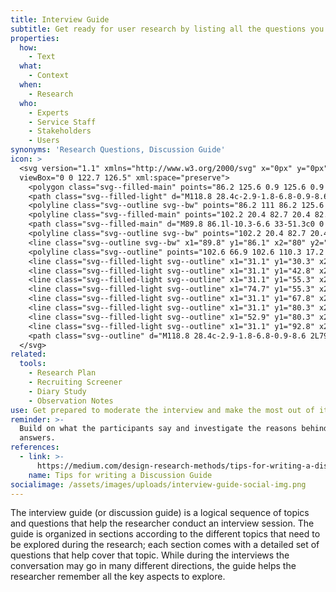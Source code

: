 ```yaml
---
title: Interview Guide
subtitle: Get ready for user research by listing all the questions you want to ask.
properties:
  how:
    - Text
  what:
    - Context
  when:
    - Research
  who:
    - Experts
    - Service Staff
    - Stakeholders
    - Users
synonyms: 'Research Questions, Discussion Guide'
icon: >
  <svg version="1.1" xmlns="http://www.w3.org/2000/svg" x="0px" y="0px"
  viewBox="0 0 122.7 126.5" xml:space="preserve">
    <polygon class="svg--filled-main" points="86.2 125.6 0.9 125.6 0.9 16.2 17.5 16.2 17.2 110.3 86.2 110 "/>
    <path class="svg--filled-light" d="M118.8 28.4c-2.9-1.8-6.8-0.9-8.6 2l-7.7 12.4V20.4L82.7 0.9H17.2v109.4h85.3V66.6L120.8 37C122.7 34.1 121.8 30.2 118.8 28.4z"/>
    <polyline class="svg--outline svg--bw" points="86.2 111 86.2 125.6 0.9 125.6 0.9 16.2 16.5 16.2 "/>
    <polyline class="svg--filled-main" points="102.2 20.4 82.7 20.4 82.7 0.9 "/>
    <path class="svg--filled-main" d="M89.8 86.1l-10.3-6.6 33-51.3c0 0 3.3-1.7 6.3 0.2 3 1.9 2.9 6.5 2.9 6.5L89.8 86.1z"/>
    <polyline class="svg--outline svg--bw" points="102.2 20.4 82.7 20.4 82.7 0.9 "/>
    <line class="svg--outline svg--bw" x1="89.8" y1="86.1" x2="80" y2="79.8"/>
    <polyline class="svg--outline" points="102.6 66.9 102.6 110.3 17.2 110.3 17.2 0.9 82.7 0.9 102.6 20.4 102.6 42.5 "/>
    <line class="svg--filled-light svg--outline" x1="31.1" y1="30.3" x2="49.3" y2="30.3"/>
    <line class="svg--filled-light svg--outline" x1="31.1" y1="42.8" x2="87.4" y2="42.8"/>
    <line class="svg--filled-light svg--outline" x1="31.1" y1="55.3" x2="69.5" y2="55.3"/>
    <line class="svg--filled-light svg--outline" x1="74.7" y1="55.3" x2="87.2" y2="55.3"/>
    <line class="svg--filled-light svg--outline" x1="31.1" y1="67.8" x2="77.6" y2="67.8"/>
    <line class="svg--filled-light svg--outline" x1="31.1" y1="80.3" x2="47.2" y2="80.3"/>
    <line class="svg--filled-light svg--outline" x1="52.9" y1="80.3" x2="72" y2="80.3"/>
    <line class="svg--filled-light svg--outline" x1="31.1" y1="92.8" x2="72" y2="92.8"/>
    <path class="svg--outline" d="M118.8 28.4c-2.9-1.8-6.8-0.9-8.6 2L79.5 80l-1 13.5 11.6-6.9L120.8 37C122.7 34.1 121.8 30.2 118.8 28.4z"/>
  </svg>
related:
  tools:
    - Research Plan
    - Recruiting Screener
    - Diary Study
    - Observation Notes
use: Get prepared to moderate the interview and make the most out of it.
reminder: >-
  Build on what the participants say and investigate the reasons behind their
  answers.
references:
  - link: >-
      https://medium.com/design-research-methods/tips-for-writing-a-discussion-guide-c08459131a54
    name: Tips for writing a Discussion Guide
socialimage: /assets/images/uploads/interview-guide-social-img.png
---
```

The interview guide (or discussion guide) is a logical sequence of topics and questions that help the researcher conduct an interview session. The guide is organized in sections according to the different topics that need to be explored during the research; each section comes with a detailed set of questions that help cover that topic. While during the interviews the conversation may go in many different directions, the guide helps the researcher remember all the key aspects to explore.
